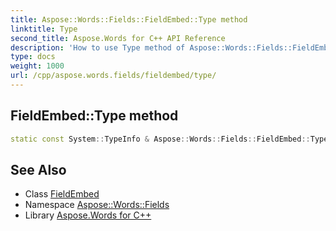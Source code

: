 ```yaml
---
title: Aspose::Words::Fields::FieldEmbed::Type method
linktitle: Type
second_title: Aspose.Words for C++ API Reference
description: 'How to use Type method of Aspose::Words::Fields::FieldEmbed class in C++.'
type: docs
weight: 1000
url: /cpp/aspose.words.fields/fieldembed/type/
---
```

## FieldEmbed::Type method




```cpp
static const System::TypeInfo & Aspose::Words::Fields::FieldEmbed::Type()
```

## See Also

* Class [FieldEmbed](../)
* Namespace [Aspose::Words::Fields](../../)
* Library [Aspose.Words for C++](../../../)
